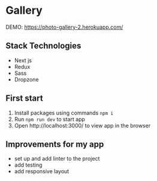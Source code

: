 # Gallery

DEMO: https://photo-gallery-2.herokuapp.com/

## Stack Technologies

* Next js
* Redux
* Sass
* Dropzone

## First start

1. Install packages using commands `npm i`
2. Run `npm run dev` to start app
3. Open http://localhost:3000/ to view app in the browser

## Improvements for my app

* set up and add linter to the project
* add testing
* add responsive layout